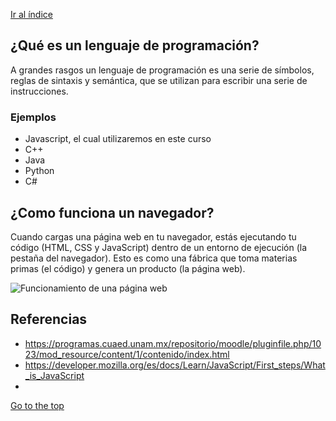 [Ir al índice](indice.md)

## ¿Qué es un lenguaje de programación?

A grandes rasgos un lenguaje de programación es una serie de símbolos, reglas de sintaxis y semántica, que se utilizan para escribir una serie de instrucciones.

 ### Ejemplos
 - Javascript, el cual utilizaremos en este curso
 - C++
 - Java
 - Python
 - C#
## ¿Como funciona un navegador?

 Cuando cargas una página web en tu navegador, estás ejecutando tu código (HTML, CSS y JavaScript) dentro de un entorno de ejecución (la pestaña del navegador). Esto es como una fábrica que toma materias primas (el código) y genera un producto (la página web).

 ![Funcionamiento de una página web](https://media.prod.mdn.mozit.cloud/attachments/2016/07/12/13504/2dbaab3219cbbb28abb27da40ada2dee/execution.png)


## Referencias

- https://programas.cuaed.unam.mx/repositorio/moodle/pluginfile.php/1023/mod_resource/content/1/contenido/index.html
- https://developer.mozilla.org/es/docs/Learn/JavaScript/First_steps/What_is_JavaScript
- 

[Go to the top](#Introducción)